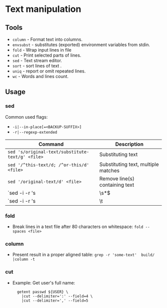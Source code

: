 # Text manipulation

## Tools

* `column` - Format text into columns.
* `envsubst` - substitutes (exported) environment variables from stdin.
* `fold` - Wrap input lines in file
* `cut` - Print selected parts of lines.
* `sed` - Text stream editor.
* `sort` - sort lines of text .
* `uniq` - report or omit repeated lines.
* `wc` - Words and lines count.

## Usage

### sed

Common used flags:

* `-i|--in-place[=<BACKUP-SUFFIX>]`
* `-r|--regexp-extended`

Command                                          | Description
-------------------------------------------------|---------------------------------------------
`sed 's/original-text/substitute-text/g' <file>` | Substituting text
`sed '/^this-text/d; /^or-this/d' <file>`        | Substituting text, multiple matches
`sed '/original-text/d' <file>`                  | Remove line(s) containing text
`sed -i -r 's|\s*$||g' <FILE>`                   | remove trailing whitespaces (in source code)
`sed -i -r 's|\t|    |g' <FILE>`                 | Replace tab indentions with spaces

### fold

* Break lines in a text file after 80 characters on whitespace: `fold --spaces <file>`

### column

* Present result in a proper aligned table: `grep -r 'some-text'  build/ |column -t`

### cut

* Example: Get user's full name:

        getent passwd ${USER} \
          |cut --delimiter=':' --field=4 \
          |cut --delimiter=',' --field=5
